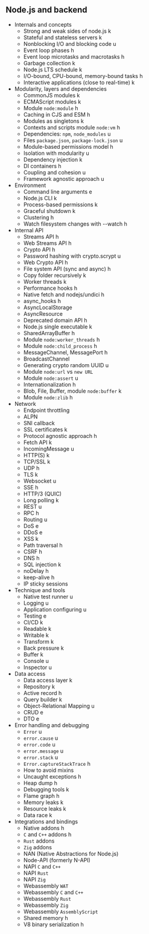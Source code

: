 ## Node.js and backend

- Internals and concepts
  - Strong and weak sides of node.js k
  - Stateful and stateless servers k
  - Nonblocking I/O and blocking code u
  - Event loop phases h
  - Event loop microtasks and macrotasks h
  - Garbage collection k
  - Node.js LTS schedule k
  - I/O-bound, CPU-bound, memory-bound tasks h
  - Interactive applications (close to real-time) k
- Modularity, layers and dependencies
  - CommonJS modules k
  - ECMAScript modules k
  - Module `node:module` h
  - Caching in CJS and ESM h
  - Modules as singletons k
  - Contexts and scripts module `node:vm` h
  - Dependencies: `npm`, `node_modules` u
  - Files `package.json`, `package-lock.json` u
  - Module-based permissions model h
  - Isolation with modularity u
  - Dependency injection k
  - DI containers h
  - Coupling and cohesion u
  - Framework agnostic approach u
- Environment
  - Command line arguments e
  - Node.js CLI k
  - Process-based permissions k
  - Graceful shutdown k
  - Clustering h
  - Watch filesystem changes with --watch h
- Internal API
  - Streams API h
  - Web Streams API h
  - Crypto API h
  - Password hashing with crypto.scrypt u
  - Web Crypto API h
  - File system API (sync and async) h
  - Copy folder recursively k
  - Worker threads k
  - Performance hooks h
  - Native fetch and nodejs/undici h
  - async_hooks h
  - AsyncLocalStorage
  - AsyncResource
  - Deprecated domain API h
  - Node.js single executable k
  - SharedArrayBuffer h
  - Module `node:worker_threads` h
  - Module `node:child_process` h
  - MessageChannel, MessagePort h
  - BroadcastChannel
  - Generating crypto random UUID u
  - Module `node:url` vs `new URL`
  - Module `node:assert` u
  - Internationalization h
  - Blob, File, Buffer, module `node:buffer` k
  - Module `node:zlib` h
- Network
  - Endpoint throttling
  - ALPN
  - SNI callback
  - SSL certificates k
  - Protocol agnostic approach h
  - Fetch API k
  - IncomingMessage u
  - HTTP(S) k
  - TCP/SSL k
  - UDP h
  - TLS k
  - Websocket u
  - SSE h
  - HTTP/3 (QUIC)
  - Long polling k
  - REST u
  - RPC h
  - Routing u
  - DoS e
  - DDoS e
  - XSS k
  - Path traversal h
  - CSRF h
  - DNS h
  - SQL injection k
  - noDelay h
  - keep-alive h
  - IP sticky sessions
- Technique and tools
  - Native test runner u
  - Logging u
  - Application configuring u
  - Testing e
  - CI/CD k
  - Readable k
  - Writable k
  - Transform k
  - Back pressure k
  - Buffer k
  - Console u
  - Inspector u
- Data access
  - Data access layer k
  - Repository k
  - Active record h
  - Query builder k
  - Object-Relational Mapping u
  - CRUD e
  - DTO e
- Error handling and debugging
  - `Error` u
  - `error.cause` u
  - `error.code` u
  - `error.message` u
  - `error.stack` u
  - `Error.captureStackTrace` h
  - How to avoid mixins
  - Uncaught exceptions h
  - Heap dump h
  - Debugging tools k
  - Flame graph h
  - Memory leaks k
  - Resource leaks k
  - Data race k
- Integrations and bindings
  - Native addons h
  - `C` and `C++` addons h
  - `Rust` addons
  - `Zig` addons
  - NAN (Native Abstractions for Node.js)
  - Node-API (formerly N-API)
  - NAPI `C` and `C++`
  - NAPI `Rust`
  - NAPI `Zig`
  - Webassembly `WAT`
  - Webassembly `C` and `C++`
  - Webassembly `Rust`
  - Webassembly `Zig`
  - Webassembly `AssemblyScript`
  - Shared memory h
  - V8 binary serialization h
